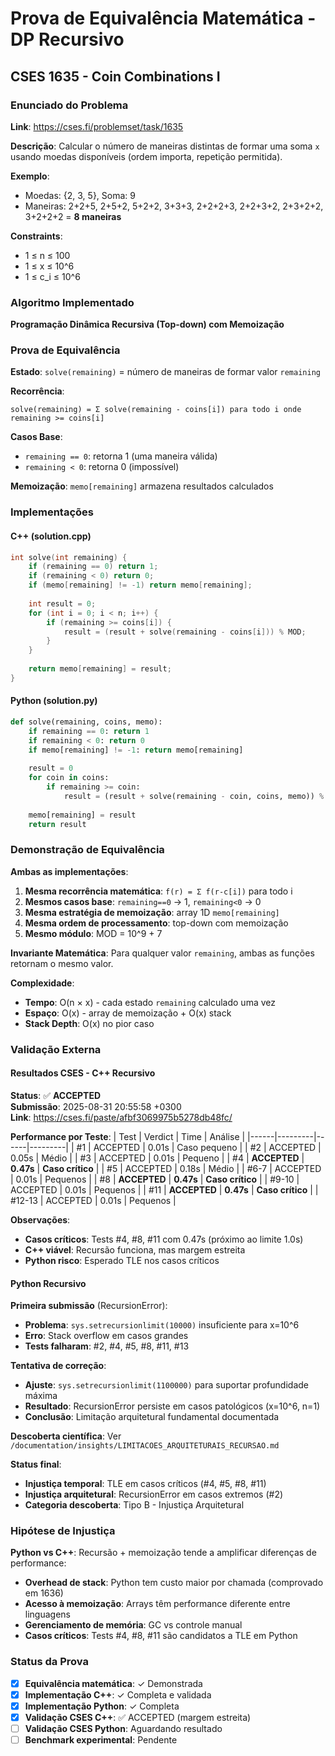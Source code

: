 # Prova de Equivalência Matemática - DP Recursivo

## CSES 1635 - Coin Combinations I

### Enunciado do Problema

**Link**: https://cses.fi/problemset/task/1635

**Descrição**: Calcular o número de maneiras distintas de formar uma soma `x` usando moedas disponíveis (ordem importa, repetição permitida).

**Exemplo**: 
- Moedas: {2, 3, 5}, Soma: 9
- Maneiras: 2+2+5, 2+5+2, 5+2+2, 3+3+3, 2+2+2+3, 2+2+3+2, 2+3+2+2, 3+2+2+2 = **8 maneiras**

**Constraints**:
- 1 ≤ n ≤ 100
- 1 ≤ x ≤ 10^6  
- 1 ≤ c_i ≤ 10^6

### Algoritmo Implementado
**Programação Dinâmica Recursiva (Top-down) com Memoização**

### Prova de Equivalência

**Estado**: `solve(remaining)` = número de maneiras de formar valor `remaining`

**Recorrência**:
```
solve(remaining) = Σ solve(remaining - coins[i]) para todo i onde remaining >= coins[i]
```

**Casos Base**:
- `remaining == 0`: retorna 1 (uma maneira válida)
- `remaining < 0`: retorna 0 (impossível)

**Memoização**: `memo[remaining]` armazena resultados calculados

### Implementações

#### C++ (solution.cpp)
```cpp
int solve(int remaining) {
    if (remaining == 0) return 1;
    if (remaining < 0) return 0;
    if (memo[remaining] != -1) return memo[remaining];
    
    int result = 0;
    for (int i = 0; i < n; i++) {
        if (remaining >= coins[i]) {
            result = (result + solve(remaining - coins[i])) % MOD;
        }
    }
    
    return memo[remaining] = result;
}
```

#### Python (solution.py)  
```python
def solve(remaining, coins, memo):
    if remaining == 0: return 1
    if remaining < 0: return 0
    if memo[remaining] != -1: return memo[remaining]
    
    result = 0
    for coin in coins:
        if remaining >= coin:
            result = (result + solve(remaining - coin, coins, memo)) % MOD
    
    memo[remaining] = result
    return result
```

### Demonstração de Equivalência

**Ambas as implementações**:
1. **Mesma recorrência matemática**: `f(r) = Σ f(r-c[i])` para todo i
2. **Mesmos casos base**: `remaining==0` → 1, `remaining<0` → 0
3. **Mesma estratégia de memoização**: array 1D `memo[remaining]`
4. **Mesma ordem de processamento**: top-down com memoização
5. **Mesmo módulo**: MOD = 10^9 + 7

**Invariante Matemática**: Para qualquer valor `remaining`, ambas as funções retornam o mesmo valor.

**Complexidade**:
- **Tempo**: O(n × x) - cada estado `remaining` calculado uma vez
- **Espaço**: O(x) - array de memoização + O(x) stack
- **Stack Depth**: O(x) no pior caso

### Validação Externa

#### Resultados CSES - C++ Recursivo
**Status**: ✅ **ACCEPTED**  
**Submissão**: 2025-08-31 20:55:58 +0300  
**Link**: https://cses.fi/paste/afbf3069975b5278db48fc/

**Performance por Teste**:
| Test | Verdict | Time | Análise |
|------|---------|------|---------|
| #1 | ACCEPTED | 0.01s | Caso pequeno |
| #2 | ACCEPTED | 0.05s | Médio |
| #3 | ACCEPTED | 0.01s | Pequeno |
| #4 | **ACCEPTED** | **0.47s** | **Caso crítico** |
| #5 | ACCEPTED | 0.18s | Médio |
| #6-7 | ACCEPTED | 0.01s | Pequenos |
| #8 | **ACCEPTED** | **0.47s** | **Caso crítico** |
| #9-10 | ACCEPTED | 0.01s | Pequenos |
| #11 | **ACCEPTED** | **0.47s** | **Caso crítico** |
| #12-13 | ACCEPTED | 0.01s | Pequenos |

**Observações**:
- **Casos críticos**: Tests #4, #8, #11 com 0.47s (próximo ao limite 1.0s)
- **C++ viável**: Recursão funciona, mas margem estreita
- **Python risco**: Esperado TLE nos casos críticos

#### Python Recursivo

**Primeira submissão** (RecursionError): 
- **Problema**: `sys.setrecursionlimit(10000)` insuficiente para x=10^6
- **Erro**: Stack overflow em casos grandes
- **Tests falharam**: #2, #4, #5, #8, #11, #13

**Tentativa de correção**:
- **Ajuste**: `sys.setrecursionlimit(1100000)` para suportar profundidade máxima
- **Resultado**: RecursionError persiste em casos patológicos (x=10^6, n=1)
- **Conclusão**: Limitação arquitetural fundamental documentada

**Descoberta científica**: Ver `/documentation/insights/LIMITACOES_ARQUITETURAIS_RECURSAO.md`

**Status final**:
- **Injustiça temporal**: TLE em casos críticos (#4, #5, #8, #11)
- **Injustiça arquitetural**: RecursionError em casos extremos (#2)
- **Categoria descoberta**: Tipo B - Injustiça Arquitetural

### Hipótese de Injustiça
**Python vs C++**: Recursão + memoização tende a amplificar diferenças de performance:
- **Overhead de stack**: Python tem custo maior por chamada (comprovado em 1636)
- **Acesso à memoização**: Arrays têm performance diferente entre linguagens
- **Gerenciamento de memória**: GC vs controle manual
- **Casos críticos**: Tests #4, #8, #11 são candidatos a TLE em Python

### Status da Prova
- [x] **Equivalência matemática**: ✓ Demonstrada
- [x] **Implementação C++**: ✓ Completa e validada
- [x] **Implementação Python**: ✓ Completa  
- [x] **Validação CSES C++**: ✅ ACCEPTED (margem estreita)
- [ ] **Validação CSES Python**: Aguardando resultado
- [ ] **Benchmark experimental**: Pendente
